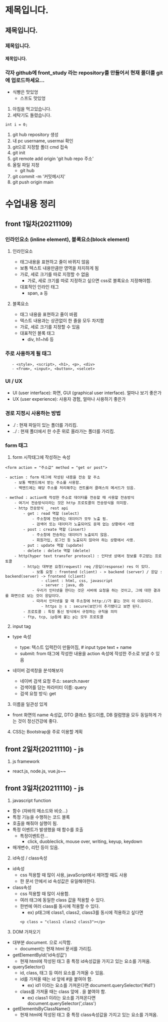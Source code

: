# 제목입니다.
## 제목입니다.
### 제목입니다.
#### 제목입니다.
### 각자 github에 front_study 라는 repository를 만들어서 현재 폴더를 git에 업로드하세요...
- 식빵은 맛있엉
    - 스프도 맛있엉
1. 아침을 먹고있습니다.
1. 세탁기도 돌렸습니다.

```
int i = 0;
```

1. git hub repository 생성
1. 내 pc username, usermai 확인
1. git으로 지정할 폴더 cmd 접속
1. git init
1. git remote add origin 'git hub repo 주소'
1. 올릴 파일 지정
    - git hub
1. git commit -m '커밋메시지'
1. git push origin main

# 수업내용 정리
##  front 1일차(20211109)
### 인라인요소 (inline element), 블록요소(block element)
1. 인라인요소
    - 태그내용을 표현하고 줄이 바뀌지 않음
    - 보통 텍스트 내용만큼만 영역을 차지하게 됨
    - 가로, 세로 크기를 따로 지정할 수 없음
        - 가로, 세로 크기를 따로 지정하고 싶으면 css로 블록요소 지정해야함.
    - 대표적인 인라인 태그
        - span, a 등

2. 블록요소
    - 태그 내용을 표현하고 줄이 바뀜
    - 텍스트 내용과는 상관없이 한 줄을 모두 차지함
    - 가로, 세로 크기를 지정할 수 있음
    - 대표적인 블록 태그
        - div, h1~h6 등


### 주로 사용하게 될 태그
 ```
    - <style>, <script>, <h1>, <p>, <div>
    - <from>, <input>, <button>, <selcet>
```

### UI / UX
- UI (user interface): 화면, GUI (graphical user interface). 얼마나 보기 좋은가
- UX (user experience): 사용자 경험, 얼마나 사용하기 좋은가

### 경로 지정시 사용하는 방법
- ./ : 현재 파일이 있는 폴더를 가리킴.
- ../ : 현재 폴더에서 한 수준 위로 올라가는 폴더를 가리킴.


### form 태그
1. form 시작태그에 작성하는 속성
```
<form action = "주소값" method = "get or post">
```
    - action : form 태그에 작성된 내용을 전송 할 주소
        - 보통 백엔드에서 받는 주소를 사용함.
        - 백엔드에는 해당 주소를 처리해주는 컨트롤러 클래스의 메서드가 있음.

    - method : action에 작성한 주소로 데이터를 전송할 때 사용할 전송방식
        - 여기서 전송방식이라는 것은 http 프로토콜의 전송방식을 의미함.
        - http 전송방식 _ rest api
            - get : read 역할 (select)
                - 주소창에 전송하는 데이터가 모두 노출 됨.
                - 검색어 또는 데이터가 노출되어도 문제 없는 상황에서 사용
            - post : create 역할 (insert)
                - 주소창에 전송하는 데이터가 노출되지 않음.
                - 회원가입, 로그인 등 노출되지 않아야 하는 상황에서 사용.
            - put : update 역할 (update)
            - delete : delete 역할 (delete)
        - http(hyper text transfer protocol) : 인터넷 상에서 정보를 주고받는 프로토콜
            - http는 대부분 요청(request) req /응답(response) res 이 있다.
                - 보통 요청 : frontend (client) - > backend (server) / 응답 : backend(server) -> frontend (client)
                    - client : html, css, javascript
                    - server : java, db
                - 우리가 인터넷을 한다는 것은 서버에 요청을 하는 것이고, 그에 대한 결과를 화면으로 보는 것이 응답이다.
                - 따라서 인터넷을 할 때 주소창에 http://가 붙는 것이 이 이유이다.
                    - https 는 s : secure(보안)이 추가됐다고 보면 된다.
            - 프로토콜 : 특정 통신 방식에서 규정하는 규칙을 의미
            - ftp, tcp, ip등에 붙는 p는 모두 프로토콜

2. input tag
- type 속성
    - type: 텍스트 입력칸이 만들어짐, # input type text + name
    - submit: from 태그에 작성한 내용을 action 속성에 작성한 주소로 보낼 수 있음

- 네이버 검색창을 분석해보자
    - 네이버 검색 요청 주소: search.naver
    - 검색어를 담는 파라미터 이름: query
    - 검색 요청 방식: get


3. 이름을 일관성 있게
- front 화면의 name 속성값, DTO 클래스 필드이름, DB 컬럼명을 모두 동일하게 가는 것이 정신건강에 좋다.


4. CSS는 Bootstrap을 주로 이용할 계획



##  front 2일차(20211110) - js
1. js framework
- react.js, node.js, vue.js~~


##  front 3일차(20211110) - js
1. javascript function
- 함수 (자바의 메소드와 비슷...)
- 특정 기능을 수행하는 코드 블록
- 호출을 해줘야 실행이 됨.
- 특정 이벤트가 발생했을 때 함수를 호출
    - 특정이벤트란...
        - click, duobleclick, mouse over, writing, keyup, keydown
- 매개변수, 리턴 등이 있음.

2. id속성 / class속성
- id속성
    - css 적용할 때 많이 사용, javaScript에서 제어할 때도 사용
    - 한 문서 안에서 id 속성값은 유일해야한다.
- class속성
    - css 적용할 때 많이 사용함.
    - 여러 태그에 동일한 class 값을 적용할 수 있다.
    - 한번에 여러 class를 동시에 적용할 수 있다.
        - ex) p태그에 class1, class2, class3를 동시에 적용하고 싶다면
        ```
        <p class = "class1 class2 class3"></p>
        ```


3. DOM 가져오기
- 대부분 document. 으로 시작함.
    - document는 현재 html 문서를 가리킴.
- getElementById('id속성값')
    - 현재 html에 작성된 태그 중 특정 id속성값을 가지고 있는 요소를 가져옴.
- querySelector()
    - id, class, 태그 등 여러 요소를 가져올 수 있음.
    - id를 가져올 때는 id 앞에 #을 붙여야 함.
        - ex) id1  이라는 요소를 가져온다면 document.querySelector('#id1')
    - class를 가져올 때는 class 앞에 . 을 붙여야 함.
        - ex) class1 이라는 요소를 가져온다면 document.querySelector(',class')
- getElementsByClassName()
    - 현재 html에 작성된 태그 중 특정 class속성값을 가지고 있는 요소를 가져옴.